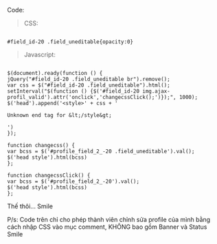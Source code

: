 Code:

> CSS:

```

#field_id-20 .field_uneditable{opacity:0}
```

> Javascript:

```

$(document).ready(function () {
jQuery("#field_id-20 .field_uneditable br").remove();
var css = $("#field_id-20 .field_uneditable").html();
setInterval("$(function () {$('#field_id-20 img.ajax-profil_valid').attr('onclick','changecssClick();')});", 1000);
$('head').append('<style>' + css + '

Unknown end tag for &lt;/style&gt;

')
});

function changecss() {
var bcss = $('#profile_field_2_-20 .field_uneditable').val();
$('head style').html(bcss)
};

function changecssClick() {
var bcss = $('#profile_field_2_-20').val();
$('head style').html(bcss)
};

```
Thế thôi... Smile

P/s: Code trên chỉ cho phép thành viên chỉnh sửa profile của mình bằng cách nhập CSS vào mục comment, KHÔNG bao gồm Banner và Status Smile